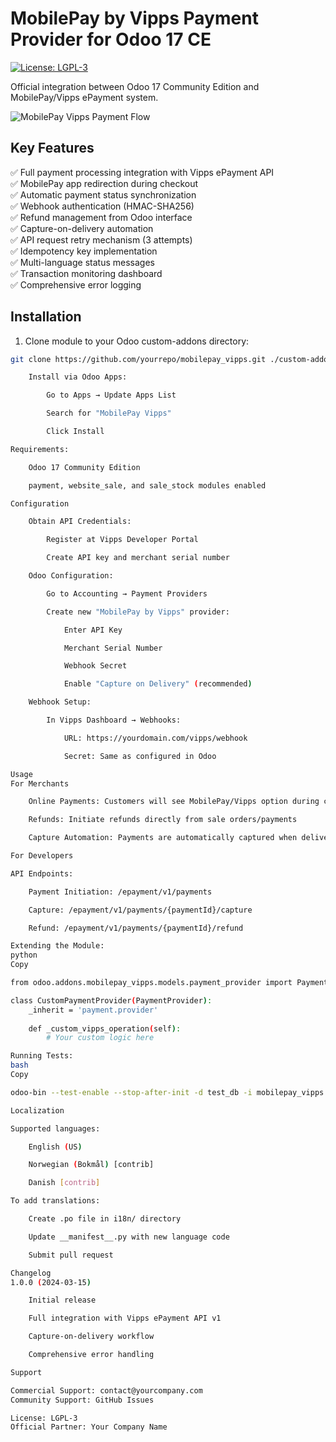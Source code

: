 # MobilePay by Vipps Payment Provider for Odoo 17 CE

[![License: LGPL-3](https://img.shields.io/badge/License-LGPL--3-blue.svg)](https://www.gnu.org/licenses/lgpl-3.0)

Official integration between Odoo 17 Community Edition and MobilePay/Vipps ePayment system.

![MobilePay Vipps Payment Flow](https://via.placeholder.com/800x400.png?text=Payment+Flow+Diagram)

## Key Features
✅ Full payment processing integration with Vipps ePayment API  
✅ MobilePay app redirection during checkout  
✅ Automatic payment status synchronization  
✅ Webhook authentication (HMAC-SHA256)  
✅ Refund management from Odoo interface  
✅ Capture-on-delivery automation  
✅ API request retry mechanism (3 attempts)  
✅ Idempotency key implementation  
✅ Multi-language status messages  
✅ Transaction monitoring dashboard  
✅ Comprehensive error logging  

## Installation
1. Clone module to your Odoo custom-addons directory:
```bash
git clone https://github.com/yourrepo/mobilepay_vipps.git ./custom-addons/mobilepay_vipps

    Install via Odoo Apps:

        Go to Apps → Update Apps List

        Search for "MobilePay Vipps"

        Click Install

Requirements:

    Odoo 17 Community Edition

    payment, website_sale, and sale_stock modules enabled

Configuration

    Obtain API Credentials:

        Register at Vipps Developer Portal

        Create API key and merchant serial number

    Odoo Configuration:

        Go to Accounting → Payment Providers

        Create new "MobilePay by Vipps" provider:

            Enter API Key

            Merchant Serial Number

            Webhook Secret

            Enable "Capture on Delivery" (recommended)

    Webhook Setup:

        In Vipps Dashboard → Webhooks:

            URL: https://yourdomain.com/vipps/webhook

            Secret: Same as configured in Odoo

Usage
For Merchants

    Online Payments: Customers will see MobilePay/Vipps option during checkout

    Refunds: Initiate refunds directly from sale orders/payments

    Capture Automation: Payments are automatically captured when deliveries are validated

For Developers

API Endpoints:

    Payment Initiation: /epayment/v1/payments

    Capture: /epayment/v1/payments/{paymentId}/capture

    Refund: /epayment/v1/payments/{paymentId}/refund

Extending the Module:
python
Copy

from odoo.addons.mobilepay_vipps.models.payment_provider import PaymentProvider

class CustomPaymentProvider(PaymentProvider):
    _inherit = 'payment.provider'
    
    def _custom_vipps_operation(self):
        # Your custom logic here

Running Tests:
bash
Copy

odoo-bin --test-enable --stop-after-init -d test_db -i mobilepay_vipps

Localization

Supported languages:

    English (US)

    Norwegian (Bokmål) [contrib]

    Danish [contrib]

To add translations:

    Create .po file in i18n/ directory

    Update __manifest__.py with new language code

    Submit pull request

Changelog
1.0.0 (2024-03-15)

    Initial release

    Full integration with Vipps ePayment API v1

    Capture-on-delivery workflow

    Comprehensive error handling

Support

Commercial Support: contact@yourcompany.com
Community Support: GitHub Issues

License: LGPL-3
Official Partner: Your Company Name